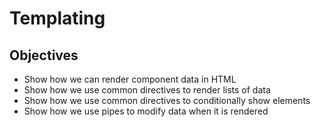 # Templating

## Objectives

* Show how we can render component data in HTML
* Show how we use common directives to render lists of data
* Show how we use common directives to conditionally show elements
* Show how we use pipes to modify data when it is rendered
